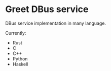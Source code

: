 # Greet DBus service

DBus service implementation in many language.

Currently:

- Rust
- C
- C++
- Python
- Haskell
